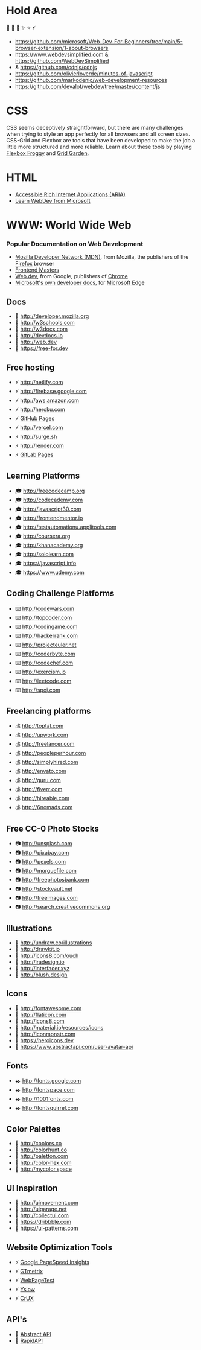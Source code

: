 # Hold Area

🤖 🎨 🚀 ✨ ⭐ ⚡  

- https://github.com/microsoft/Web-Dev-For-Beginners/tree/main/5-browser-extension/1-about-browsers
- https://www.webdevsimplified.com & https://github.com/WebDevSimplified 
- [<CDNJS>](https://cdnjs.com/) & https://github.com/cdnjs/cdnjs 
- https://github.com/olivierloverde/minutes-of-javascript  
- https://github.com/markodenic/web-development-resources  
- https://github.com/devalot/webdev/tree/master/content/js 

# CSS
CSS seems deceptively straightforward, but there are many challenges when trying to style an app perfectly for all browsers and all screen sizes. CSS-Grid and Flexbox are tools that have been developed to make the job a little more structured and more reliable. Learn about these tools by playing [Flexbox Froggy](https://flexboxfroggy.com/) and [Grid Garden](https://codepip.com/games/grid-garden/).

# HTML
- [Accessible Rich Internet Applications (ARIA)](https://developer.mozilla.org/docs/Web/Accessibility/ARIA)  
- [Learn WebDev from Microsoft](https://docs.microsoft.com/en-us/learn/modules/build-simple-website/?WT.mc_id=academic-13441-cxa)

# WWW: World Wide Web

### Popular Documentation on Web Development
- [Mozilla Developer Network (MDN)](https://developer.mozilla.org/docs/Web), from Mozilla, the publishers of the [Firefox](https://www.mozilla.org/firefox/) browser
- [Frontend Masters](https://frontendmasters.com/learn/)
- [Web.dev](https://web.dev), from Google, publishers of [Chrome](https://www.google.com/chrome/)
- [Microsoft's own developer docs](https://docs.microsoft.com/microsoft-edge/#microsoft-edge-for-developers), for [Microsoft Edge](https://www.microsoft.com/edge)

## Docs

* 📓 http://developer.mozilla.org
* 📓 http://w3schools.com
* 📓 http://w3docs.com
* 📓 http://devdocs.io
* 📓 http://web.dev
* 📓 https://free-for.dev

## Free hosting

* ⚡️ http://netlify.com
* ⚡️ http://firebase.google.com
* ⚡️ http://aws.amazon.com
* ⚡️ http://heroku.com
* ⚡️ [GitHub Pages](http://pages.github.com)
* ⚡️ http://vercel.com
* ⚡️ http://surge.sh
* ⚡️ http://render.com
* ⚡️ [GitLab Pages](https://docs.gitlab.com/ee/user/project/pages)

## Learning Platforms

* 🎓 http://freecodecamp.org
* 🎓 http://codecademy.com
* 🎓 http://javascript30.com
* 🎓 http://frontendmentor.io
* 🎓 http://testautomationu.applitools.com
* 🎓 http://coursera.org
* 🎓 http://khanacademy.org
* 🎓 http://sololearn.com
* 🎓 https://javascript.info
* 🎓 https://www.udemy.com

## Coding Challenge Platforms

* ⌨️ http://codewars.com
* ⌨️ http://topcoder.com
* ⌨️ http://codingame.com
* ⌨️ http://hackerrank.com
* ⌨️ http://projecteuler.net
* ⌨️ http://coderbyte.com
* ⌨️ http://codechef.com
* ⌨️ http://exercism.io
* ⌨️ http://leetcode.com
* ⌨️ http://spoj.com

## Freelancing platforms

* 💰 http://toptal.com
* 💰 http://upwork.com
* 💰 http://freelancer.com
* 💰 http://peopleperhour.com
* 💰 http://simplyhired.com
* 💰 http://envato.com
* 💰 http://guru.com
* 💰 http://fiverr.com
* 💰 http://hireable.com
* 💰 http://6nomads.com

## Free CC-0 Photo Stocks

* 📷 http://unsplash.com
* 📷 http://pixabay.com
* 📷 http://pexels.com
* 📷 http://morguefile.com
* 📷 http://freephotosbank.com
* 📷 http://stockvault.net
* 📷 http://freeimages.com
* 📷 http://search.creativecommons.org

## Illustrations

* 🌠 http://undraw.co/illustrations
* 🌠 http://drawkit.io
* 🌠 http://icons8.com/ouch
* 🌠 http://iradesign.io
* 🌠 http://interfacer.xyz
* 🌠 http://blush.design

## Icons

* 🍩 http://fontawesome.com
* 🍩 http://flaticon.com
* 🍩 http://icons8.com
* 🍩 http://material.io/resources/icons
* 🍩 http://iconmonstr.com
* 🍩 https://heroicons.dev
* 🍩 https://www.abstractapi.com/user-avatar-api

## Fonts

* ✒️ http://fonts.google.com
* ✒️ http://fontspace.com
* ✒️ http://1001fonts.com
* ✒️ http://fontsquirrel.com

## Color Palettes

* 🎨 http://coolors.co
* 🎨 http://colorhunt.co
* 🎨 http://paletton.com
* 🎨 http://color-hex.com
* 🎨 http://mycolor.space

## UI Inspiration
* 🤔 http://uimovement.com
* 🤔 http://uigarage.net
* 🤔 http://collectui.com
* 🤔 https://dribbble.com
* 🤔 https://ui-patterns.com

## Website Optimization Tools
* ⚡ [Google PageSpeed Insights](https://developers.google.com/speed/pagespeed/insights)
* ⚡ [GTmetrix](https://gtmetrix.com)
* ⚡ [WebPageTest](https://www.webpagetest.org)
* ⚡ [Yslow](http://yslow.org)
* ⚡ [CrUX](https://crux.run)

## API's
* 🤖 [Abstract API](https://www.abstractapi.com)
* 🤖 [RapidAPI](https://www.rapidapi.com)

